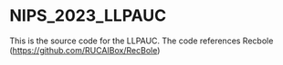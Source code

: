 # NIPS_2023_LLPAUC
This is the source code for the LLPAUC. The code references Recbole (https://github.com/RUCAIBox/RecBole)
